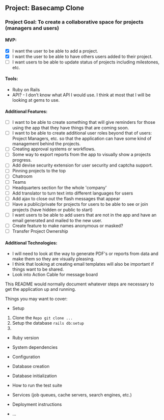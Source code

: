 ## Project: Basecamp Clone
### Project Goal: To create a collaborative space for projects (managers and users)

#### MVP:
- [x] I want the user to be able to add a project.
- [x] I want the user to be able to have others users added to their project. 
- [ ] I want users to be able to update status of projects including milestones, etc.

#### Tools:
* Ruby on Rails
* API? - I don’t know what API I would use. I think at most that I will be looking at gems to use. 

#### Additional Features:
- [ ] I want to be able to create something that will give reminders for those using the app that they have things that are coming soon. 
- [ ] I want to be able to create additional user roles beyond that of users: Project Managers, etc. so that the application can have some kind of management behind the projects. 
- [ ] Creating approval systems or workflows. 
- [ ] Some way to export reports from the app to visually show a projects progress. 
- [ ] Add devise security extension for user security and captcha support.
- [ ] Pinning projects to the top
- [ ] Chatroom
- [ ] Teams
- [ ] Headquarters section for the whole 'company'
- [ ] Add translator to turn text into different languages for users
- [ ] Add ajax to close out the flash messages that appear
- [ ] Have a public/private for projects for users to be able to see or join projects (have hidden or public to start)
- [ ] I want users to be able to add users that are not in the app and have an email generated and mailed to the new user. 
- [ ] Create feature to make names anonymous or masked?
- [ ] Transfer Project Ownership

#### Additional Technologies:
* I will need to look at the way to generate PDF's or reports from data and make them so they are visually pleasing. 
* I think that looking at creating email templates will also be important if things want to be shared. 
* Look into Action Cable for message board



This README would normally document whatever steps are necessary to get the
application up and running.

Things you may want to cover:

* Setup
1. Clone the `Repo git clone ...`
2. Setup the database `rails db:setup`
3. 

* Ruby version

* System dependencies

* Configuration

* Database creation

* Database initialization

* How to run the test suite

* Services (job queues, cache servers, search engines, etc.)

* Deployment instructions

* ...
